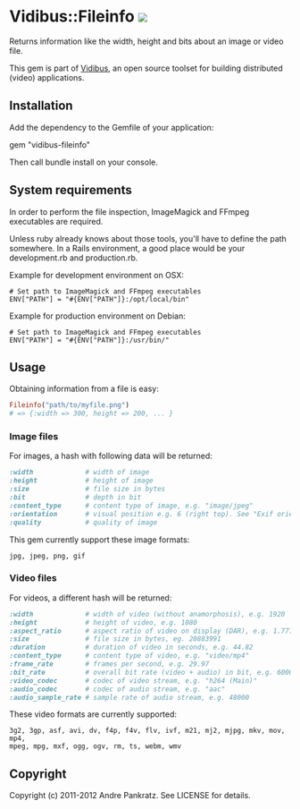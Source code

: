 # Vidibus::Fileinfo [![](http://stillmaintained.com/vidibus/vidibus-fileinfo.png)](http://stillmaintained.com/vidibus/vidibus-fileinfo)

Returns information like the width, height and bits about an image or video file.

This gem is part of [Vidibus](http://vidibus.org), an open source toolset for building distributed (video) applications.

## Installation

Add the dependency to the Gemfile of your application:

gem "vidibus-fileinfo"

Then call bundle install on your console.

## System requirements

In order to perform the file inspection, ImageMagick and FFmpeg executables are required.

Unless ruby already knows about those tools, you'll have to define the path somewhere.
In a Rails environment, a good place would be your development.rb and production.rb.

Example for development environment on OSX:

``` shell
# Set path to ImageMagick and FFmpeg executables
ENV["PATH"] = "#{ENV["PATH"]}:/opt/local/bin"
```

Example for production environment on Debian:

``` shell
# Set path to ImageMagick and FFmpeg executables
ENV["PATH"] = "#{ENV["PATH"]}:/usr/bin/"
```

## Usage

Obtaining information from a file is easy:

``` ruby
Fileinfo("path/to/myfile.png")
# => {:width => 300, height => 200, ... }
```

### Image files

For images, a hash with following data will be returned:

``` ruby
:width             # width of image
:height            # height of image
:size              # file size in bytes
:bit               # depth in bit
:content_type      # content type of image, e.g. "image/jpeg"
:orientation       # visual position e.g. 6 (right top). See "Exif orientation" for more
:quality           # quality of image
```

This gem currently support these image formats:

```
jpg, jpeg, png, gif
```

### Video files

For videos, a different hash will be returned:

``` ruby
:width             # width of video (without anamorphosis), e.g. 1920
:height            # height of video, e.g. 1080
:aspect_ratio      # aspect ratio of video on display (DAR), e.g. 1.777778
:size              # file size in bytes, eg. 20883991
:duration          # duration of video in seconds, e.g. 44.82
:content_type      # content type of video, e.g. "video/mp4"
:frame_rate        # frames per second, e.g. 29.97
:bit_rate          # overall bit rate (video + audio) in bit, e.g. 600000
:video_codec       # codec of video stream, e.g. "h264 (Main)"
:audio_codec       # codec of audio stream, e.g. "aac"
:audio_sample_rate # sample rate of audio stream, e.g. 48000
```

These video formats are currently supported:

```
3g2, 3gp, asf, avi, dv, f4p, f4v, flv, ivf, m21, mj2, mjpg, mkv, mov, mp4,
mpeg, mpg, mxf, ogg, ogv, rm, ts, webm, wmv
```

## Copyright

Copyright (c) 2011-2012 Andre Pankratz. See LICENSE for details.

